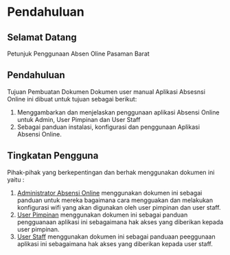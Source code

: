 # Pendahuluan
## Selamat Datang

Petunjuk Penggunaan Absen Oline Pasaman Barat

## Pendahuluan

Tujuan Pembuatan Dokumen
Dokumen user manual Aplikasi Absesnsi Online ini dibuat untuk tujuan sebagai berikut:

 1. Menggambarkan dan menjelaskan penggunaan aplikasi Absensi Online untuk Admin, User Pimpinan dan User Staff
 2. Sebagai panduan instalasi, konfigurasi dan penggunaan Aplikasi Absensi Online.

## Tingkatan Pengguna
Pihak-pihak yang berkepentingan dan berhak menggunakan dokumen ini yaitu :

1. [Administrator Absensi Online](/Administrator) menggunakan dokumen ini sebagai panduan untuk mereka bagaimana cara mengguakan dan melakukan konfigurasi wifi yang akan digunakan oleh user pimpinan dan user staff.
2. [User Pimpinan](/Pengguna) menggunakan dokumen ini sebagai panduan pengguanaan aplikasi ini sebagaimana hak akses yang diberikan kepada user pimpinan.
3. [User Staff](/Pengguna) menggunakan dokumen ini sebagai panduaan peeggunaan aplikasi ini sebagaimana hak akses yang diberikan kepada user staff.